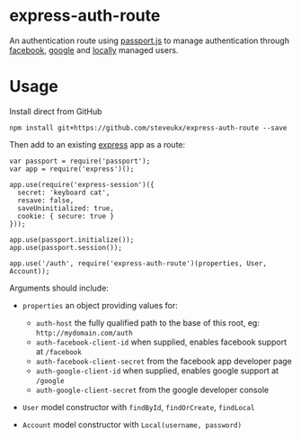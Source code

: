 
# express-auth-route

An authentication route using [passport.js](https://www.npmjs.com/package/passport) to manage authentication through
[facebook](https://www.npmjs.com/package/passport-facebook), [google](https://www.npmjs.com/package/passport-google-oauth)
and [locally](https://www.npmjs.com/package/passport-local) managed users.

# Usage

Install direct from GitHub

    npm install git+https://github.com/steveukx/express-auth-route --save

Then add to an existing [express](https://www.npmjs.com/package/express) app as a route:


    var passport = require('passport');
    var app = require('express')();

    app.use(require('express-session')({
      secret: 'keyboard cat',
      resave: false,
      saveUninitialized: true,
      cookie: { secure: true }
    }));

    app.use(passport.initialize());
    app.use(passport.session());

    app.use('/auth', require('express-auth-route')(properties, User, Account));

Arguments should include:

* `properties` an object providing values for:
  
  - `auth-host` the fully qualified path to the base of this root, eg: `http://mydomain.com/auth`
  - `auth-facebook-client-id` when supplied, enables facebook support at `/facebook`
  - `auth-facebook-client-secret` from the facebook app developer page
  - `auth-google-client-id` when supplied, enables google support at `/google`
  - `auth-google-client-secret` from the google developer console

* `User` model constructor with `findById`, `findOrCreate`, `findLocal`

* `Account` model constructor with `Local(username, password)`

